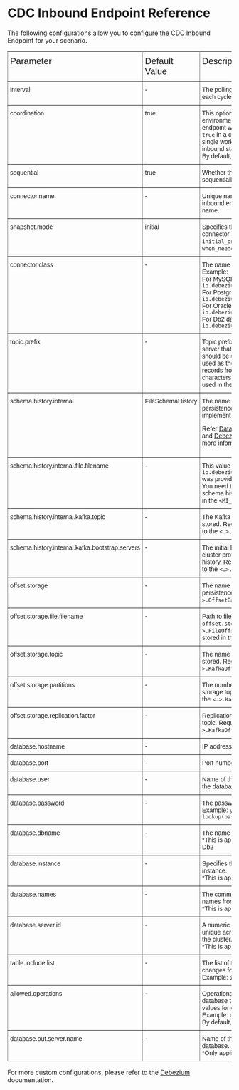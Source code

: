 # CDC Inbound Endpoint Reference

The following configurations allow you to configure the CDC Inbound Endpoint for your scenario. 

<style type="text/css">
.tg  {border-collapse:collapse;border-spacing:0;}
.tg td{font-family:Arial, sans-serif;font-size:14px;padding:10px 5px;border-style:solid;border-width:1px;overflow:hidden;word-break:normal;border-color:black;}
.tg th{font-family:Arial, sans-serif;font-size:20px;font-weight:normal;padding:10px 5px;border-style:solid;border-width:1px;overflow:hidden;word-break:normal;border-color:black;}
.tg .tg-0pky{border-color:inherit;text-align:left;vertical-align:top}
</style>
<table class="tg">
  <tr>
    <th class="tg-0pky">Parameter</th>
    <th class="tg-0pky">Default Value</th>
    <th class="tg-0pky">Description</th>
  </tr>
  <tr>
    <td class="tg-0pky">interval</td>
    <td class="tg-0pky">-</td>
    <td class="tg-0pky">The polling interval for the inbound endpoint to execute each cycle. This value is set in milliseconds.</td>
  </tr>
  <tr>
    <td class="tg-0pky">coordination</td>
    <td class="tg-0pky">true</td>
    <td class="tg-0pky">This optional property is only applicable in a cluster environment. In a clustered environment, an inbound endpoint will only be executed in worker nodes. If set to <code>true</code> in a cluster setup, this will run the inbound only in a single worker node. Once the running worker is down, the inbound starts on another available worker in the cluster. By default, coordination is enabled.</td>
  </tr>
  <tr>
    <td class="tg-0pky">sequential</td>
    <td class="tg-0pky">true</td>
    <td class="tg-0pky">Whether the messages need to be polled and injected sequentially or not. By default, this is set to <code>true</code>.</td>
  </tr>
  <tr>
    <td class="tg-0pky">connector.name</td>
    <td class="tg-0pky">-</td>
    <td class="tg-0pky">Unique name for the connector. If not present, the inbound endpoint name is considered as the connector name. </td>
  </tr>
  <tr>
    <td class="tg-0pky">snapshot.mode</td>
    <td class="tg-0pky">initial</td>
    <td class="tg-0pky">Specifies the criteria for running a snapshot when the connector starts. Possible settings are: <code>always</code>, <code>initial</code>, <code>initial_only</code>, <code>schema_only</code>, <code>no_data</code>, <code>recovery</code>, <code>when_needed</code>, <code>configuration_based</code>, and <code>custom</code>.</td>
  </tr>
  <tr>
    <td class="tg-0pky">connector.class</td>
    <td class="tg-0pky">-</td>
    <td class="tg-0pky">The name of the Java class for the connector.<br>
Example: <br>
For MySQL database, <code>io.debezium.connector.mysql.MySqlConnector</code><br>
For PostgreSQL database, <code>io.debezium.connector.postgresql.PostgresConnector</code><br>
For Oracle database, <code>io.debezium.connector.oracle.OracleConnector</code><br>
For Db2 database, <code>io.debezium.connector.db2.Db2Connector</code></td>
  </tr>
  <tr>
    <td class="tg-0pky">topic.prefix</td>
    <td class="tg-0pky">-</td>
    <td class="tg-0pky">Topic prefix that provides a namespace for the database server that you want Debezium to capture. The prefix should be unique across all other connectors since it is used as the prefix for all Kafka topic names that receive records from this connector. Only alphanumeric characters, hyphens, dots, and underscores must be used in the database server logical name.</td>
  </tr>
  <tr>
    <td class="tg-0pky">schema.history.internal</td>
    <td class="tg-0pky">FileSchemaHistory</td>
    <td class="tg-0pky">The name of the Java class that is responsible for the persistence of the database schema history. It must implement <code><…>.SchemaHistory</code> interface.<br>

Refer <a href="https://debezium.io/documentation/reference/stable/development/engine.html#database-history-properties">Database schema history properties</a> documentation and <a href="https://debezium.io/documentation/reference/stable/operations/debezium-server.html#debezium-source-configuration-properties">Debezium source configuration</a> documentation for more information.</td>
  </tr>
  <tr>
    <td class="tg-0pky">schema.history.internal.file.filename</td>
    <td class="tg-0pky">-</td>
    <td class="tg-0pky">This value is required only if <code>io.debezium.storage.file.history.FileSchemaHistory</code> was provided for the <code>schema.history.internal</code> value. You need to specify the path to a file where the database schema history is stored.
By default, the file will be stored in the <code>&lt;MI_HOME&gt;/cdc/schemaHistory</code> directory.</td>
  </tr>
  <tr>
    <td class="tg-0pky">schema.history.internal.kafka.topic</td>
    <td class="tg-0pky">-</td>
    <td class="tg-0pky">The Kafka topic where the database schema history is stored.
Required when <code>schema.history.internal</code> is set to the <code><…>.KafkaSchemaHistory</code>.</td>
  </tr>
  <tr>
    <td class="tg-0pky">schema.history.internal.kafka.bootstrap.servers</td>
    <td class="tg-0pky">-</td>
    <td class="tg-0pky">The initial list of Kafka cluster servers to connect to. The cluster provides the topic to store the database schema history.
Required when <code>schema.history.internal</code> is set to the <code><…​>.KafkaSchemaHistory</code>.</td>
  </tr>
  <tr>
    <td class="tg-0pky">offset.storage</td>
    <td class="tg-0pky">-</td>
    <td class="tg-0pky">The name of the Java class that is responsible for the persistence of connector offsets. It must implement <code><…>.OffsetBackingStore</code> interface.</td>
  </tr>
  <tr>
    <td class="tg-0pky">offset.storage.file.filename</td>
    <td class="tg-0pky">-</td>
    <td class="tg-0pky">Path to file where offsets are to be stored. Required when <code>offset.storage</code> is set to the <code><…>.FileOffsetBackingStore</code>.
By default, the file will be stored in the <code>&lt;MI_HOME&gt;/cdc/offsetStorage</code> directory.</td>
  </tr>
  <tr>
    <td class="tg-0pky">offset.storage.topic</td>
    <td class="tg-0pky">-</td>
    <td class="tg-0pky">The name of the Kafka topic where offsets are to be stored. Required when <code>offset.storage</code> is set to the <code><…​>.KafkaOffsetBackingStore</code>.</td>
  </tr>
  <tr>
    <td class="tg-0pky">offset.storage.partitions</td>
    <td class="tg-0pky">-</td>
    <td class="tg-0pky">The number of partitions used when creating the offset storage topic. Required when <code>offset.storage</code> is set to the <code><…​>.KafkaOffsetBackingStore</code>.</td>
  </tr>
  <tr>
    <td class="tg-0pky">offset.storage.replication.factor</td>
    <td class="tg-0pky">-</td>
    <td class="tg-0pky">Replication factor used when creating the offset storage topic. Required when <code>offset.storage</code> is set to the <code><…​>.KafkaOffsetBackingStore</code>.</td>
  </tr>
  <tr>
    <td class="tg-0pky">database.hostname</td>
    <td class="tg-0pky">-</td>
    <td class="tg-0pky">IP address or hostname of the database server</td>
  </tr>
  <tr>
    <td class="tg-0pky">database.port</td>
    <td class="tg-0pky">-</td>
    <td class="tg-0pky">Port number (Integer) of the database server</td>
  </tr>
  <tr>
    <td class="tg-0pky">database.user</td>
    <td class="tg-0pky">-</td>
    <td class="tg-0pky">Name of the database user to use when connecting to the database server.</td>
  </tr>
  <tr>
    <td class="tg-0pky">database.password</td>
    <td class="tg-0pky">-</td>
    <td class="tg-0pky">The password to connect to the database.<br>
Example: <code><parameter name="database.password">your_password</parameter></code> or <code><parameter name="database.password">{wso2:vault-lookup(password_alias')}</parameter></code></td>
  </tr>
  <tr>
    <td class="tg-0pky">database.dbname</td>
    <td class="tg-0pky">-</td>
    <td class="tg-0pky">The name of the database that needs to be listened to.<br>
*This is applicable only for MySQL, Postgres, Oracle, and Db2</td>
  </tr>
  <tr>
    <td class="tg-0pky">database.instance</td>
    <td class="tg-0pky">-</td>
    <td class="tg-0pky">Specifies the instance name of the SQL Server named instance.<br>
*This is applicable only for SQL Server</td>
  </tr>
  <tr>
    <td class="tg-0pky">database.names</td>
    <td class="tg-0pky">-</td>
    <td class="tg-0pky">The comma-separated list of the SQL Server database names from which to stream the changes.<br>
*This is applicable only for SQL Server</td>
  </tr>
  <tr>
    <td class="tg-0pky">database.server.id</td>
    <td class="tg-0pky">-</td>
    <td class="tg-0pky">A numeric ID of this database client, which must be unique across all currently running database processes in the cluster.<br>
*This is applicable only for MySQL and MariaDB</td>
  </tr>
  <tr>
    <td class="tg-0pky">table.include.list</td>
    <td class="tg-0pky">-</td>
    <td class="tg-0pky">The list of tables from the selected database that the changes for them need to be captured.<br>
Example: <code><parameter name="table.include.list">inventory.products</parameter></code></td>
  </tr>
  <tr>
    <td class="tg-0pky">allowed.operations</td>
    <td class="tg-0pky">-</td>
    <td class="tg-0pky">Operations that the user needs to listen to in the specified database tables.
Should provide comma-separated values for create/update/delete/truncate.<br>
Example: create, update, delete<br>
By default, truncate operations are skipped.</td>
  </tr>
  <tr>
    <td class="tg-0pky">database.out.server.name</td>
    <td class="tg-0pky">-</td>
    <td class="tg-0pky">Name of the XStream outbound server configured in the database.<br>
*Only applicable if you are using Oracle database.</td>
  </tr>
</table>

For more custom configurations, please refer to the [Debezium](https://debezium.io/documentation/reference/stable/index.html) documentation.
